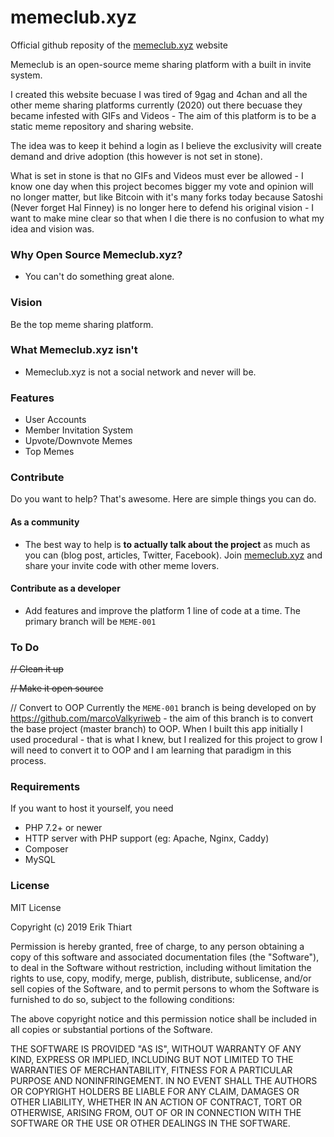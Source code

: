 # memeclub.xyz
Official github reposity of the [memeclub.xyz](https://memeclub.xyz) website

Memeclub is an open-source meme sharing platform with a built in invite system.

I created this website becuase I was tired of 9gag and 4chan and all the other meme sharing platforms currently (2020) out there becuase they became infested with GIFs and Videos - The aim of this platform is to be a static meme repository and sharing website.

The idea was to keep it behind a login as I believe the exclusivity will create demand and drive adoption (this however is not set in stone).

What is set in stone is that no GIFs and Videos must ever be allowed - I know one day when this project becomes bigger my vote and opinion will no longer matter, but like Bitcoin with it's many forks today because Satoshi (Never forget Hal Finney) is no longer here to defend his original vision - I want to make mine clear so that when I die there is no confusion to what my idea and vision was.

### Why Open Source Memeclub.xyz?
* You can't do something great alone. 

### Vision
Be the top meme sharing platform.

### What Memeclub.xyz isn't
* Memeclub.xyz is not a social network and never will be.

### Features

* User Accounts
* Member Invitation System
* Upvote/Downvote Memes
* Top Memes

### Contribute

Do you want to help? That's awesome. Here are simple things you can do.

#### As a community

* The best way to help is **to actually talk about the project** as much as you can (blog post, articles, Twitter, Facebook). Join [memeclub.xyz](https://memeclub.xyz) and share your invite code with other meme lovers.

#### Contribute as a developer

* Add features and improve the platform 1 line of code at a time. The primary branch will be `MEME-001` 

### To Do
~~// Clean it up~~

~~// Make it open source~~

// Convert to OOP
Currently the `MEME-001` branch is being developed on by https://github.com/marcoValkyriweb - the aim of this branch is to convert the base project (master branch) to OOP. When I built this app initially I used procedural - that is what I knew, but I realized for this project to grow I will need to convert it to OOP and I am learning that paradigm in this process.

### Requirements
If you want to host it yourself, you need

* PHP 7.2+ or newer
* HTTP server with PHP support (eg: Apache, Nginx, Caddy)
* Composer
* MySQL

### License

MIT License

Copyright (c) 2019 Erik Thiart

Permission is hereby granted, free of charge, to any person obtaining a copy
of this software and associated documentation files (the "Software"), to deal
in the Software without restriction, including without limitation the rights
to use, copy, modify, merge, publish, distribute, sublicense, and/or sell
copies of the Software, and to permit persons to whom the Software is
furnished to do so, subject to the following conditions:

The above copyright notice and this permission notice shall be included in all
copies or substantial portions of the Software.

THE SOFTWARE IS PROVIDED "AS IS", WITHOUT WARRANTY OF ANY KIND, EXPRESS OR
IMPLIED, INCLUDING BUT NOT LIMITED TO THE WARRANTIES OF MERCHANTABILITY,
FITNESS FOR A PARTICULAR PURPOSE AND NONINFRINGEMENT. IN NO EVENT SHALL THE
AUTHORS OR COPYRIGHT HOLDERS BE LIABLE FOR ANY CLAIM, DAMAGES OR OTHER
LIABILITY, WHETHER IN AN ACTION OF CONTRACT, TORT OR OTHERWISE, ARISING FROM,
OUT OF OR IN CONNECTION WITH THE SOFTWARE OR THE USE OR OTHER DEALINGS IN THE
SOFTWARE.